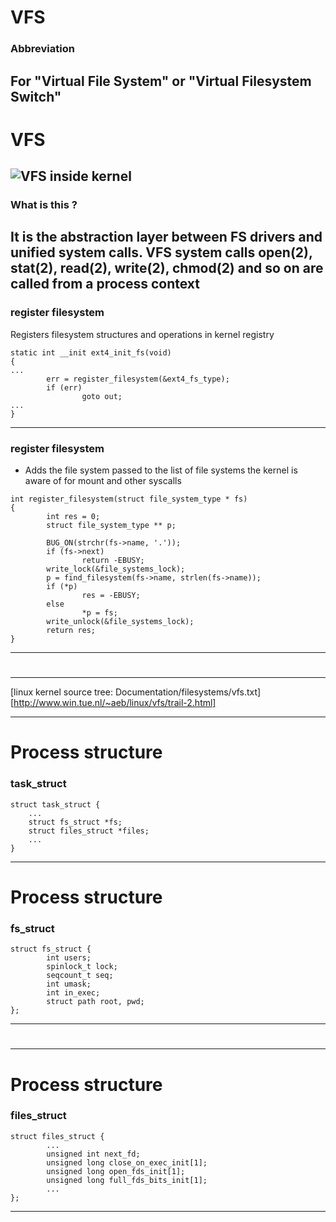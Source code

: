 # VFS
### Abbreviation
For "Virtual File System" or "Virtual Filesystem Switch"
---
# VFS
![VFS inside kernel](https://upload.wikimedia.org/wikipedia/commons/3/30/IO_stack_of_the_Linux_kernel.svg)
---

### What is this ?
It is the **abstraction layer** between FS drivers and unified system calls.
VFS system calls open(2), stat(2), read(2), write(2), chmod(2) and so
on are called from a process context
---
### register filesystem
Registers filesystem structures and operations in kernel registry 
```
static int __init ext4_init_fs(void)
{
...
        err = register_filesystem(&ext4_fs_type);
        if (err)
                goto out;
...
}
```
---
### register filesystem
 * Adds the file system passed to the list of file systems the kernel is aware of for mount and other syscalls
```
int register_filesystem(struct file_system_type * fs)
{
        int res = 0;
        struct file_system_type ** p;

        BUG_ON(strchr(fs->name, '.'));
        if (fs->next)
                return -EBUSY;
        write_lock(&file_systems_lock);
        p = find_filesystem(fs->name, strlen(fs->name));
        if (*p)
                res = -EBUSY;
        else
                *p = fs;
        write_unlock(&file_systems_lock);
        return res;
}
```
---

# #

---

[linux kernel source tree: Documentation/filesystems/vfs.txt]
[http://www.win.tue.nl/~aeb/linux/vfs/trail-2.html]

---
# Process structure
### task_struct

```
struct task_struct {
    ...
    struct fs_struct *fs;
    struct files_struct *files;
    ...
}
```
---

# Process structure
### fs_struct
```
struct fs_struct {
        int users;
        spinlock_t lock;
        seqcount_t seq;
        int umask;
        int in_exec;
        struct path root, pwd;
};

```
---
#

---
# Process structure
### files_struct
```
struct files_struct {
        ...
        unsigned int next_fd;
        unsigned long close_on_exec_init[1];
        unsigned long open_fds_init[1];
        unsigned long full_fds_bits_init[1];
        ...
};

```
---
 
